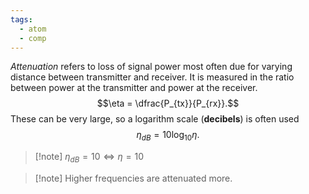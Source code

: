 ```yaml
---
tags:
  - atom
  - comp
---
```

*Attenuation* refers to loss of signal power most often due for varying distance between transmitter and receiver. It is measured in the ratio between power at the transmitter and power at the receiver.
$$\eta = \dfrac{P_{tx}}{P_{rx}}.$$
These can be very large, so a logarithm scale (**decibels**) is often used
$$\eta_{dB} = 10 \log_{10}\eta.$$

> [!note] $\eta_{dB} = 10 \iff \eta = 10$

> [!note] Higher frequencies are attenuated more.